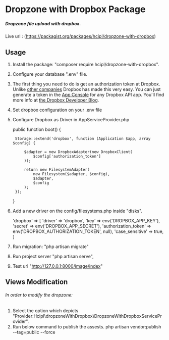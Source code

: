 # Dropzone with Dropbox Package

##### Dropzone file upload with dropbox.

Live url : (https://packagist.org/packages/hcipl/dropzone-with-dropbox)

## Usage
1. Install the package: "composer require hcipl/dropzone-with-dropbox".
2. Configure your database ".env" file.
3. The first thing you need to do is get an authorization token at Dropbox. Unlike [other companies](https://google.com) Dropbox has made this very easy. You can just generate a token in the [App Console](https://www.dropbox.com/developers/apps) for any Dropbox API app. You'll find more info at [the Dropbox Developer Blog](https://blogs.dropbox.com/developers/2014/05/generate-an-access-token-for-your-own-account/).
4. Set dropbox configuration on your .env file
5. Configure Dropbox as Driver in AppServiceProvider.php 

    public function boot()
    {
    	
        Storage::extend('dropbox', function (Application $app, array $config) {

            $adapter = new DropboxAdapter(new DropboxClient(
                $config['authorization_token']
            ));
   
            return new FilesystemAdapter(
                new Filesystem($adapter, $config),
                $adapter,
                $config
            );
        });
    }

6. Add a new driver on the config/filesystems.php inside "disks".

	'dropbox' => [
        'driver' => 'dropbox',
        'key' => env('DROPBOX_APP_KEY'),
        'secret' => env('DROPBOX_APP_SECRET'),
        'authorization_token' => env('DROPBOX_AUTHORIZATION_TOKEN', null),
        'case_sensitive' => true,
    ]

7. Run migration: "php artisan migrate"
8. Run project server "php artisan serve",
9. Test url "http://127.0.0.1:8000/image/index"

## Views Modification
###### In order to modify the dropzone:
1. Select the option which depicts "Provider:Hcipl\dropzoneWithDropbox\DropzoneWithDropboxServiceProvider".
2. Run below command to publish the assests.
php artisan vendor:publish --tag=public --force
